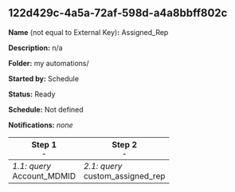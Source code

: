 ## 122d429c-4a5a-72af-598d-a4a8bbff802c

**Name** (not equal to External Key)**:** Assigned_Rep

**Description:** n/a

**Folder:** my automations/

**Started by:** Schedule

**Status:** Ready

**Schedule:** Not defined

**Notifications:** _none_


| Step 1<br>_<small>-</small>_ | Step 2<br>_<small>-</small>_ |
| --- | --- |
| _1.1: query_<br>Account_MDMID | _2.1: query_<br>custom_assigned_rep |
